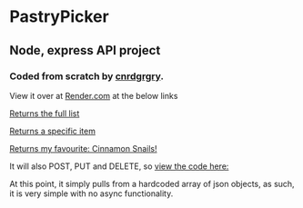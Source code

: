 # PastryPicker

## Node, express API project

### Coded from scratch by [cnrdgrgry](https://github.com/cnrdgrgry).

View it over at [Render.com](https://render.com/) at the below links

[Returns the full list](https://pastrypicker.onrender.com/pastrypicker/pastries)

[Returns a specific item](https://pastrypicker.onrender.com/pastrypicker/pastries/5)

[Returns my favourite: Cinnamon Snails!](https://pastrypicker.onrender.com/pastrypicker/pastries/1)

It will also POST, PUT and DELETE, so [view the code here:](https://github.com/cnrdgrgry/pastrypicker_api_express/tree/main/server)

At this point, it simply pulls from a hardcoded array of json objects, as such, it is very simple with no async functionality.
